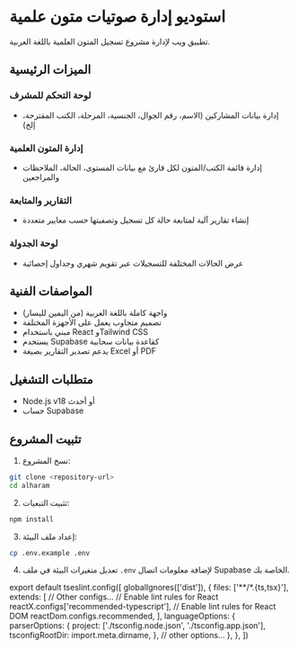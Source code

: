 # استوديو إدارة صوتيات متون علمية

تطبيق ويب لإدارة مشروع تسجيل المتون العلمية باللغة العربية.

## الميزات الرئيسية

### لوحة التحكم للمشرف
- إدارة بيانات المشاركين (الاسم، رقم الجوال، الجنسية، المرحلة، الكتب المقترحة، إلخ)

### إدارة المتون العلمية
- إدارة قائمة الكتب/المتون لكل قارئ مع بيانات المستوى، الحالة، الملاحظات والمراجعين

### التقارير والمتابعة
- إنشاء تقارير آلية لمتابعة حالة كل تسجيل وتصفيتها حسب معايير متعددة

### لوحة الجدولة
- عرض الحالات المختلفة للتسجيلات عبر تقويم شهري وجداول إحصائية

## المواصفات الفنية

- واجهة كاملة باللغة العربية (من اليمين لليسار)
- تصميم متجاوب يعمل على الأجهزة المختلفة
- مبني باستخدام React وTailwind CSS
- يستخدم Supabase كقاعدة بيانات سحابية
- يدعم تصدير التقارير بصيغة Excel أو PDF

## متطلبات التشغيل

- Node.js v18 أو أحدث
- حساب Supabase

## تثبيت المشروع

1. نسخ المشروع:
```bash
git clone <repository-url>
cd alharam
```

2. تثبيت التبعيات:
```bash
npm install
```

3. إعداد ملف البيئة:
```bash
cp .env.example .env
```

4. تعديل متغيرات البيئة في ملف `.env` لإضافة معلومات اتصال Supabase الخاصة بك.

export default tseslint.config([
  globalIgnores(['dist']),
  {
    files: ['**/*.{ts,tsx}'],
    extends: [
      // Other configs...
      // Enable lint rules for React
      reactX.configs['recommended-typescript'],
      // Enable lint rules for React DOM
      reactDom.configs.recommended,
    ],
    languageOptions: {
      parserOptions: {
        project: ['./tsconfig.node.json', './tsconfig.app.json'],
        tsconfigRootDir: import.meta.dirname,
      },
      // other options...
    },
  },
])
```
